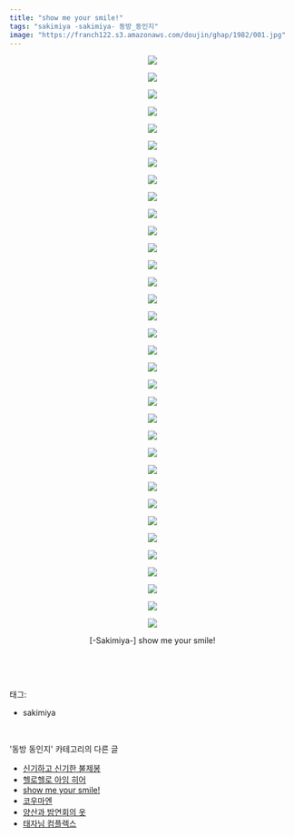 ```yaml
---
title: "show me your smile!"
tags: "sakimiya -sakimiya- 동방_동인지"
image: "https://franch122.s3.amazonaws.com/doujin/ghap/1982/001.jpg"
---
```

<div class="article">
<p style="text-align: center; clear: none; float: none;"><img src="{{ site.imgserver4 }}/ghap/1982/001.jpg"/></p>
<p style="text-align: center; clear: none; float: none;"><img src="{{ site.imgserver4 }}/ghap/1982/002.jpg"/></p>
<p style="text-align: center; clear: none; float: none;"><img src="{{ site.imgserver4 }}/ghap/1982/003.jpg"/></p>
<p style="text-align: center; clear: none; float: none;"><img src="{{ site.imgserver4 }}/ghap/1982/004.jpg"/></p>
<p style="text-align: center; clear: none; float: none;"><img src="{{ site.imgserver4 }}/ghap/1982/005.jpg"/></p>
<p style="text-align: center; clear: none; float: none;"><img src="{{ site.imgserver4 }}/ghap/1982/006.jpg"/></p>
<p style="text-align: center; clear: none; float: none;"><img src="{{ site.imgserver4 }}/ghap/1982/007.jpg"/></p>
<p style="text-align: center; clear: none; float: none;"><img src="{{ site.imgserver4 }}/ghap/1982/008.jpg"/></p>
<p style="text-align: center; clear: none; float: none;"><img src="{{ site.imgserver4 }}/ghap/1982/009.jpg"/></p>
<p style="text-align: center; clear: none; float: none;"><img src="{{ site.imgserver4 }}/ghap/1982/010.jpg"/></p>
<p style="text-align: center; clear: none; float: none;"><img src="{{ site.imgserver4 }}/ghap/1982/011.jpg"/></p>
<p style="text-align: center; clear: none; float: none;"><img src="{{ site.imgserver4 }}/ghap/1982/012.jpg"/></p>
<p style="text-align: center; clear: none; float: none;"><img src="{{ site.imgserver4 }}/ghap/1982/013.jpg"/></p>
<p style="text-align: center; clear: none; float: none;"><img src="{{ site.imgserver4 }}/ghap/1982/014.jpg"/></p>
<p style="text-align: center; clear: none; float: none;"><img src="{{ site.imgserver4 }}/ghap/1982/015.jpg"/></p>
<p style="text-align: center; clear: none; float: none;"><img src="{{ site.imgserver4 }}/ghap/1982/016.jpg"/></p>
<p style="text-align: center; clear: none; float: none;"><img src="{{ site.imgserver4 }}/ghap/1982/017.jpg"/></p>
<p style="text-align: center; clear: none; float: none;"><img src="{{ site.imgserver4 }}/ghap/1982/018.jpg"/></p>
<p style="text-align: center; clear: none; float: none;"><img src="{{ site.imgserver4 }}/ghap/1982/019.jpg"/></p>
<p style="text-align: center; clear: none; float: none;"><img src="{{ site.imgserver4 }}/ghap/1982/020.jpg"/></p>
<p style="text-align: center; clear: none; float: none;"><img src="{{ site.imgserver4 }}/ghap/1982/021.jpg"/></p>
<p style="text-align: center; clear: none; float: none;"><img src="{{ site.imgserver4 }}/ghap/1982/022.jpg"/></p>
<p style="text-align: center; clear: none; float: none;"><img src="{{ site.imgserver4 }}/ghap/1982/023.jpg"/></p>
<p style="text-align: center; clear: none; float: none;"><img src="{{ site.imgserver4 }}/ghap/1982/024.jpg"/></p>
<p style="text-align: center; clear: none; float: none;"><img src="{{ site.imgserver4 }}/ghap/1982/025.jpg"/></p>
<p style="text-align: center; clear: none; float: none;"><img src="{{ site.imgserver4 }}/ghap/1982/026.jpg"/></p>
<p style="text-align: center; clear: none; float: none;"><img src="{{ site.imgserver4 }}/ghap/1982/027.jpg"/></p>
<p style="text-align: center; clear: none; float: none;"><img src="{{ site.imgserver4 }}/ghap/1982/028.jpg"/></p>
<p style="text-align: center; clear: none; float: none;"><img src="{{ site.imgserver4 }}/ghap/1982/029.jpg"/></p>
<p style="text-align: center; clear: none; float: none;"><img src="{{ site.imgserver4 }}/ghap/1982/030.jpg"/></p>
<p style="text-align: center; clear: none; float: none;"><img src="{{ site.imgserver4 }}/ghap/1982/031.jpg"/></p>
<p style="text-align: center; clear: none; float: none;"><img src="{{ site.imgserver4 }}/ghap/1982/032.jpg"/></p>
<p style="text-align: center; clear: none; float: none;"><img src="{{ site.imgserver4 }}/ghap/1982/033.jpg"/></p>
<p style="text-align: center; clear: none; float: none;"><img src="{{ site.imgserver4 }}/ghap/1982/034.jpg"/></p>
<p style="text-align: center; clear: none; float: none;">[-Sakimiya-] show me your smile!</p>
<p><br/></p>
</div><br/>
<div class="tagTrail">
<p>태그: </p>
<ul>
<li>sakimiya</li>
</ul>
</div><br/>
<div class="another">
<p>'동방 동인지' 카테고리의 다른 글</p>
<ul>
<li><a href="/ghap_1985">신기하고 신기한 불제봉</a></li>
<li><a href="/ghap_1983">헬로헬로 아임 히어</a></li>
<li><a href="/ghap_1982">show me your smile!</a></li>
<li><a href="/ghap_1981">코우마엔</a></li>
<li><a href="/ghap_1980">양산과 밤연회의 옷</a></li>
<li><a href="/ghap_1978">태자님 컴플렉스</a></li>
</ul>
</div><br/>
<div class="cb_module cb_fluid">
<div class="cb_wrt cb_profile">
</div><!-- commentList close -->
</div><br/>
